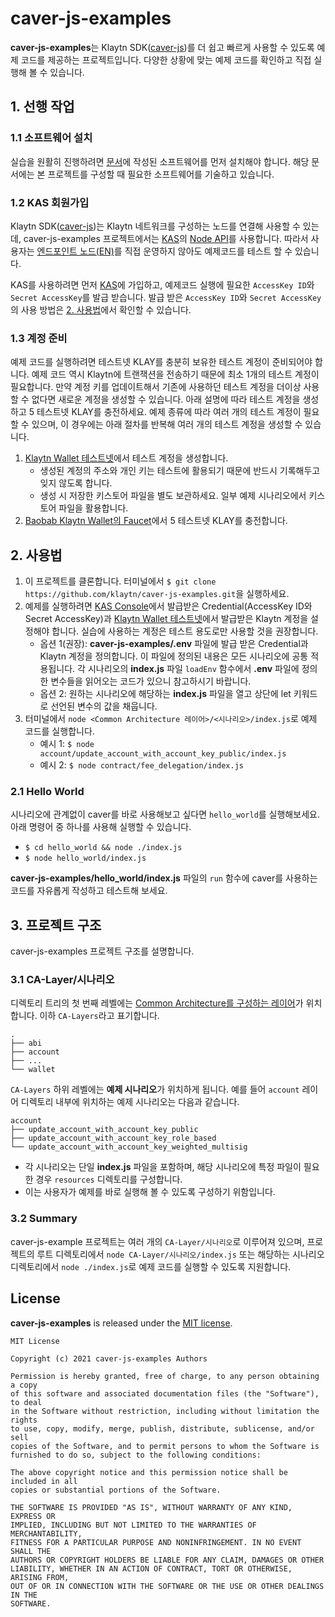 # caver-js-examples
**caver-js-examples**는 Klaytn SDK([caver-js](https://github.com/klaytn/caver-js))를 더 쉽고 빠르게 사용할 수 있도록 예제 코드를 제공하는 프로젝트입니다.
다양한 상황에 맞는 예제 코드를 확인하고 직접 실행해 볼 수 있습니다.

## 1. 선행 작업
### 1.1 소프트웨어 설치
실습을 원활히 진행하려면 [문서](https://ko.docs.klaytn.com/bapp/sdk/caver-js/getting-started#prerequisites)에 작성된 소프트웨어를 먼저 설치해야 합니다. 해당 문서에는 본 프로젝트를 구성할 때 필요한 소프트웨어를 기술하고 있습니다.

### 1.2 KAS 회원가입
Klaytn SDK([caver-js](https://github.com/klaytn/caver-js))는 Klaytn 네트워크를 구성하는 노드를 연결해 사용할 수 있는데, caver-js-examples 프로젝트에서는 [KAS](https://klaytnapi.com)의 [Node API](https://refs.klaytnapi.com/en/node/latest)를 사용합니다. 따라서 사용자는 [엔드포인트 노드(EN)](https://docs.klaytn.com/node/endpoint-node)를 직접 운영하지 않아도 예제코드를 테스트 할 수 있습니다.

KAS를 사용하려면 먼저 [KAS](https://klaytnapi.com)에 가입하고, 예제코드 실행에 필요한 `AccessKey ID`와 `Secret AccessKey`를 발급 받습니다.
발급 받은 `AccessKey ID`와 `Secret AccessKey`의 사용 방법은 [2. 사용법](https://github.com/klaytn/caver-js-examples/blob/master/README.ko.md#2-%EC%82%AC%EC%9A%A9%EB%B2%95)에서 확인할 수 있습니다.

### 1.3 계정 준비
예제 코드를 실행하려면 테스트넷 KLAY를 충분히 보유한 테스트 계정이 준비되어야 합니다. 
예제 코드 역시 Klaytn에 트랜잭션을 전송하기 때문에 최소 1개의 테스트 계정이 필요합니다. 만약 계정 키를 업데이트해서 기존에 사용하던 테스트 계정을 더이상 사용할 수 없다면 새로운 계정을 생성할 수 있습니다. 아래 설명에 따라 테스트 계정을 생성하고 5 테스트넷 KLAY를 충전하세요. 예제 종류에 따라 여러 개의 테스트 계정이 필요할 수 있으며, 이 경우에는 아래 절차를 반복해 여러 개의 테스트 계정을 생성할 수 있습니다.
1. [Klaytn Wallet 테스트넷](https://baobab.wallet.klaytn.com/create)에서 테스트 계정을 생성합니다. 
    * 생성된 계정의 주소와 개인 키는 테스트에 활용되기 때문에 반드시 기록해두고 잊지 않도록 합니다.
    * 생성 시 저장한 키스토어 파일을 별도 보관하세요. 일부 예제 시나리오에서 키스토어 파일을 활용합니다.
2. [Baobab Klaytn Wallet의 Faucet](https://baobab.wallet.klaytn.com/faucet)에서 5 테스트넷 KLAY를 충전합니다.

## 2. 사용법
1. 이 프로젝트를 클론합니다. 터미널에서 `$ git clone https://github.com/klaytn/caver-js-examples.git`을 실행하세요.
2. 예제를 실행하려면 [KAS Console](https://console.klaytnapi.com/ko/security/credential)에서 발급받은 Credential(AccessKey ID와 Secret AccessKey)과 [Klaytn Wallet 테스트넷](https://baobab.wallet.klaytn.com/create)에서 발급받은 Klaytn 계정을 설정해야 합니다. 실습에 사용하는 계정은 테스트 용도로만 사용할 것을 권장합니다.
    * 옵션 1(권장): **caver-js-examples/.env** 파일에 발급 받은 Credential과 Klaytn 계정을 정의합니다. 이 파일에 정의된 내용은 모든 시나리오에 공통 적용됩니다. 각 시나리오의 **index.js** 파일 `loadEnv` 함수에서 **.env** 파일에 정의한 변수들을 읽어오는 코드가 있으니 참고하시기 바랍니다.
    * 옵션 2: 원하는 시나리오에 해당하는 **index.js** 파일을 열고 상단에 let 키워드로 선언된 변수의 값을 채웁니다.
3. 터미널에서 `node <Common Architecture 레이어>/<시나리오>/index.js`로 예제 코드를 실행합니다.
    * 예시 1: `$ node account/update_account_with_account_key_public/index.js`
    * 예시 2: `$ node contract/fee_delegation/index.js`
    
### 2.1 Hello World
시나리오에 관계없이 caver를 바로 사용해보고 싶다면 `hello_world`를 실행해보세요. 아래 명령어 중 하나를 사용해 실행할 수 있습니다.
* `$ cd hello_world && node ./index.js`
* `$ node hello_world/index.js`

**caver-js-examples/hello_world/index.js** 파일의 `run` 함수에 caver를 사용하는 코드를 자유롭게 작성하고 테스트해 보세요.

## 3. 프로젝트 구조
caver-js-examples 프로젝트 구조를 설명합니다.
### 3.1 CA-Layer/시나리오

디렉토리 트리의 첫 번째 레벨에는 [Common Architecture를 구성하는 레이어](https://kips.klaytn.com/KIPs/kip-34#layer-diagram-of-the-common-architecture)가 위치합니다. 이하 `CA-Layers`라고 표기합니다.
```
.
├── abi
├── account
├── ...
└── wallet
```

`CA-Layers` 하위 레벨에는 **예제 시나리오**가 위치하게 됩니다. 예를 들어 `account` 레이어 디렉토리 내부에 위치하는 예제 시나리오는 다음과 같습니다.
```
account
├── update_account_with_account_key_public
├── update_account_with_account_key_role_based
└── update_account_with_account_key_weighted_multisig
```
* 각 시나리오는 단일 **index.js** 파일을 포함하며, 해당 시나리오에 특정 파일이 필요한 경우 `resources` 디렉토리를 구성합니다.
* 이는 사용자가 예제를 바로 실행해 볼 수 있도록 구성하기 위함입니다.

### 3.2 Summary
caver-js-example 프로젝트는 여러 개의 `CA-Layer/시나리오`로 이루어져 있으며, 프로젝트의 루트 디렉토리에서 `node CA-Layer/시나리오/index.js` 또는 해당하는 시나리오 디렉토리에서 `node ./index.js`로 예제 코드를 실행할 수 있도록 지원합니다.

## License
**caver-js-examples** is released under the [MIT license](./LICENSE).

```
MIT License

Copyright (c) 2021 caver-js-examples Authors

Permission is hereby granted, free of charge, to any person obtaining a copy
of this software and associated documentation files (the "Software"), to deal
in the Software without restriction, including without limitation the rights
to use, copy, modify, merge, publish, distribute, sublicense, and/or sell
copies of the Software, and to permit persons to whom the Software is
furnished to do so, subject to the following conditions:

The above copyright notice and this permission notice shall be included in all
copies or substantial portions of the Software.

THE SOFTWARE IS PROVIDED "AS IS", WITHOUT WARRANTY OF ANY KIND, EXPRESS OR
IMPLIED, INCLUDING BUT NOT LIMITED TO THE WARRANTIES OF MERCHANTABILITY,
FITNESS FOR A PARTICULAR PURPOSE AND NONINFRINGEMENT. IN NO EVENT SHALL THE
AUTHORS OR COPYRIGHT HOLDERS BE LIABLE FOR ANY CLAIM, DAMAGES OR OTHER
LIABILITY, WHETHER IN AN ACTION OF CONTRACT, TORT OR OTHERWISE, ARISING FROM,
OUT OF OR IN CONNECTION WITH THE SOFTWARE OR THE USE OR OTHER DEALINGS IN THE
SOFTWARE.
```
